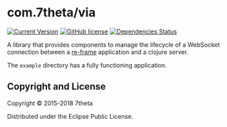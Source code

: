 # com.7theta/via
[![Current Version](https://img.shields.io/clojars/v/com.7theta/via.svg)](https://clojars.org/com.7theta/via)
[![GitHub license](https://img.shields.io/github/license/7theta/via.svg)](LICENSE)
[![Dependencies Status](https://jarkeeper.com/7theta/via/status.svg)](https://jarkeeper.com/7theta/via)

A library that provides components to manage the lifecycle of a
WebSocket connection between a
[re-frame](https://github.com/Day8/re-frame) application and a clojure server.

The `example` directory has a fully functioning application.

## Copyright and License

Copyright © 2015-2018 7theta

Distributed under the Eclipse Public License.
